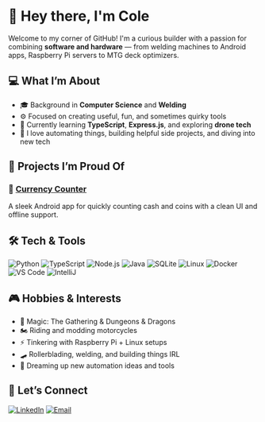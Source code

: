 # 👋 Hey there, I'm Cole

Welcome to my corner of GitHub! I'm a curious builder with a passion for combining **software and hardware** — from welding machines to Android apps, Raspberry Pi servers to MTG deck optimizers.

## 💻 What I’m About
- 🎓 Background in **Computer Science** and **Welding**
- ⚙️ Focused on creating useful, fun, and sometimes quirky tools
- 🧠 Currently learning **TypeScript**, **Express.js**, and exploring **drone tech**
- 🧩 I love automating things, building helpful side projects, and diving into new tech

## 🔨 Projects I’m Proud Of

### 🚀 [Currency Counter](https://github.com/your-username/currency-counter)
A sleek Android app for quickly counting cash and coins with a clean UI and offline support.

## 🛠️ Tech & Tools

![Python](https://img.shields.io/badge/-Python-3670A0?style=flat-square&logo=python&logoColor=white)
![TypeScript](https://img.shields.io/badge/-TypeScript-3178C6?style=flat-square&logo=typescript&logoColor=white)
![Node.js](https://img.shields.io/badge/-Node.js-339933?style=flat-square&logo=nodedotjs&logoColor=white)
![Java](https://img.shields.io/badge/-Java-ED8B00?style=flat-square&logo=java&logoColor=white)
![SQLite](https://img.shields.io/badge/-SQLite-003B57?style=flat-square&logo=sqlite&logoColor=white)
![Linux](https://img.shields.io/badge/-Linux-FCC624?style=flat-square&logo=linux&logoColor=black)
![Docker](https://img.shields.io/badge/-Docker-2496ED?style=flat-square&logo=docker&logoColor=white)
![VS Code](https://img.shields.io/badge/-VS%20Code-007ACC?style=flat-square&logo=visual-studio-code&logoColor=white)
![IntelliJ](https://img.shields.io/badge/-IntelliJ-000000?style=flat-square&logo=intellijidea&logoColor=white)

## 🎮 Hobbies & Interests
- 🧙 Magic: The Gathering & Dungeons & Dragons
- 🏍️ Riding and modding motorcycles
- ⚡ Tinkering with Raspberry Pi + Linux setups
- 🛹 Rollerblading, welding, and building things IRL
- 🤖 Dreaming up new automation ideas and tools

## 🔗 Let’s Connect

[![LinkedIn](https://img.shields.io/badge/LinkedIn-blue?style=flat-square&logo=linkedin&logoColor=white)](https://linkedin.com/in/YOUR_LINKEDIN)
[![Email](https://img.shields.io/badge/Email-D14836?style=flat-square&logo=gmail&logoColor=white)](mailto:YOUR_EMAIL)

<!--
**KlassicCole/KlassicCole** is a ✨ _special_ ✨ repository because its `README.md` (this file) appears on your GitHub profile.

Here are some ideas to get you started:

- 🔭 I’m currently working on ...
- 🌱 I’m currently learning ...
- 👯 I’m looking to collaborate on ...
- 🤔 I’m looking for help with ...
- 💬 Ask me about ...
- 📫 How to reach me: ...
- 😄 Pronouns: ...
- ⚡ Fun fact: ...
-->
